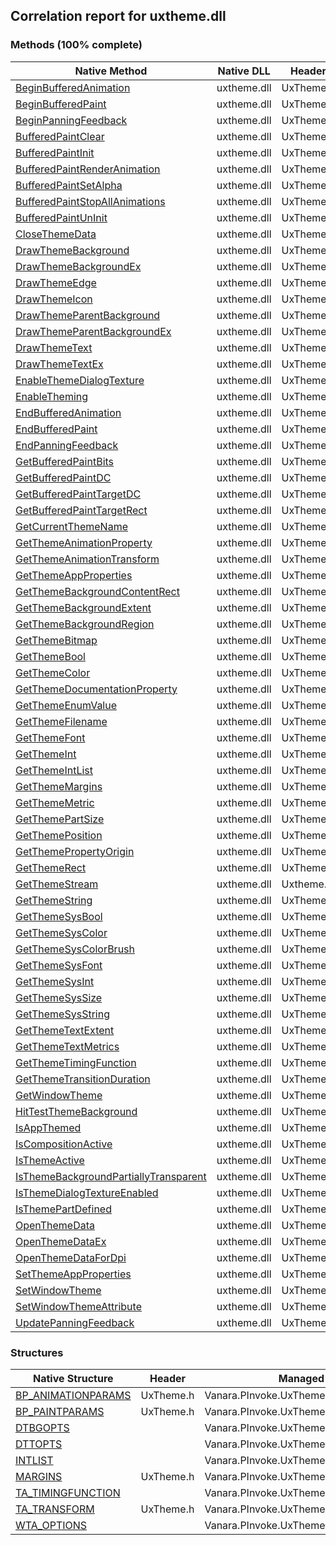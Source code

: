 ## Correlation report for uxtheme.dll  
### Methods (100% complete)  
Native Method | Native DLL | Header | Managed Method  
--- | --- | --- | ---  
[BeginBufferedAnimation](https://www.google.com/search?num=5&q=BeginBufferedAnimation+site%3Amsdn.microsoft.com) | uxtheme.dll | UxTheme.h | Vanara.PInvoke.UxTheme.BeginBufferedAnimation  
[BeginBufferedPaint](https://www.google.com/search?num=5&q=BeginBufferedPaint+site%3Amsdn.microsoft.com) | uxtheme.dll | UxTheme.h | Vanara.PInvoke.UxTheme.BeginBufferedPaint  
[BeginPanningFeedback](https://www.google.com/search?num=5&q=BeginPanningFeedback+site%3Amsdn.microsoft.com) | uxtheme.dll | UxTheme.h | Vanara.PInvoke.UxTheme.BeginPanningFeedback  
[BufferedPaintClear](https://www.google.com/search?num=5&q=BufferedPaintClear+site%3Amsdn.microsoft.com) | uxtheme.dll | UxTheme.h | Vanara.PInvoke.UxTheme.BufferedPaintClear  
[BufferedPaintInit](https://www.google.com/search?num=5&q=BufferedPaintInit+site%3Amsdn.microsoft.com) | uxtheme.dll | UxTheme.h | Vanara.PInvoke.UxTheme.BufferedPaintInit  
[BufferedPaintRenderAnimation](https://www.google.com/search?num=5&q=BufferedPaintRenderAnimation+site%3Amsdn.microsoft.com) | uxtheme.dll | UxTheme.h | Vanara.PInvoke.UxTheme.BufferedPaintRenderAnimation  
[BufferedPaintSetAlpha](https://www.google.com/search?num=5&q=BufferedPaintSetAlpha+site%3Amsdn.microsoft.com) | uxtheme.dll | UxTheme.h | Vanara.PInvoke.UxTheme.BufferedPaintSetAlpha  
[BufferedPaintStopAllAnimations](https://www.google.com/search?num=5&q=BufferedPaintStopAllAnimations+site%3Amsdn.microsoft.com) | uxtheme.dll | UxTheme.h | Vanara.PInvoke.UxTheme.BufferedPaintStopAllAnimations  
[BufferedPaintUnInit](https://www.google.com/search?num=5&q=BufferedPaintUnInit+site%3Amsdn.microsoft.com) | uxtheme.dll | UxTheme.h | Vanara.PInvoke.UxTheme.BufferedPaintUnInit  
[CloseThemeData](https://www.google.com/search?num=5&q=CloseThemeData+site%3Amsdn.microsoft.com) | uxtheme.dll | UxTheme.h | Vanara.PInvoke.UxTheme.CloseThemeData  
[DrawThemeBackground](https://www.google.com/search?num=5&q=DrawThemeBackground+site%3Amsdn.microsoft.com) | uxtheme.dll | UxTheme.h | Vanara.PInvoke.UxTheme.DrawThemeBackground  
[DrawThemeBackgroundEx](https://www.google.com/search?num=5&q=DrawThemeBackgroundEx+site%3Amsdn.microsoft.com) | uxtheme.dll | UxTheme.h | Vanara.PInvoke.UxTheme.DrawThemeBackgroundEx  
[DrawThemeEdge](https://www.google.com/search?num=5&q=DrawThemeEdge+site%3Amsdn.microsoft.com) | uxtheme.dll | UxTheme.h | Vanara.PInvoke.UxTheme.DrawThemeEdge  
[DrawThemeIcon](https://www.google.com/search?num=5&q=DrawThemeIcon+site%3Amsdn.microsoft.com) | uxtheme.dll | UxTheme.h | Vanara.PInvoke.UxTheme.DrawThemeIcon  
[DrawThemeParentBackground](https://www.google.com/search?num=5&q=DrawThemeParentBackground+site%3Amsdn.microsoft.com) | uxtheme.dll | UxTheme.h | Vanara.PInvoke.UxTheme.DrawThemeParentBackground  
[DrawThemeParentBackgroundEx](https://www.google.com/search?num=5&q=DrawThemeParentBackgroundEx+site%3Amsdn.microsoft.com) | uxtheme.dll | UxTheme.h | Vanara.PInvoke.UxTheme.DrawThemeParentBackgroundEx  
[DrawThemeText](https://www.google.com/search?num=5&q=DrawThemeText+site%3Amsdn.microsoft.com) | uxtheme.dll | UxTheme.h | Vanara.PInvoke.UxTheme.DrawThemeText  
[DrawThemeTextEx](https://www.google.com/search?num=5&q=DrawThemeTextEx+site%3Amsdn.microsoft.com) | uxtheme.dll | UxTheme.h | Vanara.PInvoke.UxTheme.DrawThemeTextEx  
[EnableThemeDialogTexture](https://www.google.com/search?num=5&q=EnableThemeDialogTexture+site%3Amsdn.microsoft.com) | uxtheme.dll | UxTheme.h | Vanara.PInvoke.UxTheme.EnableThemeDialogTexture  
[EnableTheming](https://www.google.com/search?num=5&q=EnableTheming+site%3Amsdn.microsoft.com) | uxtheme.dll | UxTheme.h | Vanara.PInvoke.UxTheme.EnableTheming  
[EndBufferedAnimation](https://www.google.com/search?num=5&q=EndBufferedAnimation+site%3Amsdn.microsoft.com) | uxtheme.dll | UxTheme.h | Vanara.PInvoke.UxTheme.EndBufferedAnimation  
[EndBufferedPaint](https://www.google.com/search?num=5&q=EndBufferedPaint+site%3Amsdn.microsoft.com) | uxtheme.dll | UxTheme.h | Vanara.PInvoke.UxTheme.EndBufferedPaint  
[EndPanningFeedback](https://www.google.com/search?num=5&q=EndPanningFeedback+site%3Amsdn.microsoft.com) | uxtheme.dll | UxTheme.h | Vanara.PInvoke.UxTheme.EndPanningFeedback  
[GetBufferedPaintBits](https://www.google.com/search?num=5&q=GetBufferedPaintBits+site%3Amsdn.microsoft.com) | uxtheme.dll | UxTheme.h | Vanara.PInvoke.UxTheme.GetBufferedPaintBits  
[GetBufferedPaintDC](https://www.google.com/search?num=5&q=GetBufferedPaintDC+site%3Amsdn.microsoft.com) | uxtheme.dll | UxTheme.h | Vanara.PInvoke.UxTheme.GetBufferedPaintDC  
[GetBufferedPaintTargetDC](https://www.google.com/search?num=5&q=GetBufferedPaintTargetDC+site%3Amsdn.microsoft.com) | uxtheme.dll | UxTheme.h | Vanara.PInvoke.UxTheme.GetBufferedPaintTargetDC  
[GetBufferedPaintTargetRect](https://www.google.com/search?num=5&q=GetBufferedPaintTargetRect+site%3Amsdn.microsoft.com) | uxtheme.dll | UxTheme.h | Vanara.PInvoke.UxTheme.GetBufferedPaintTargetRect  
[GetCurrentThemeName](https://www.google.com/search?num=5&q=GetCurrentThemeName+site%3Amsdn.microsoft.com) | uxtheme.dll | UxTheme.h | Vanara.PInvoke.UxTheme.GetCurrentThemeName  
[GetThemeAnimationProperty](https://www.google.com/search?num=5&q=GetThemeAnimationProperty+site%3Amsdn.microsoft.com) | uxtheme.dll | UxTheme.h | Vanara.PInvoke.UxTheme.GetThemeAnimationProperty  
[GetThemeAnimationTransform](https://www.google.com/search?num=5&q=GetThemeAnimationTransform+site%3Amsdn.microsoft.com) | uxtheme.dll | UxTheme.h | Vanara.PInvoke.UxTheme.GetThemeAnimationTransform  
[GetThemeAppProperties](https://www.google.com/search?num=5&q=GetThemeAppProperties+site%3Amsdn.microsoft.com) | uxtheme.dll | UxTheme.h | Vanara.PInvoke.UxTheme.GetThemeAppProperties  
[GetThemeBackgroundContentRect](https://www.google.com/search?num=5&q=GetThemeBackgroundContentRect+site%3Amsdn.microsoft.com) | uxtheme.dll | UxTheme.h | Vanara.PInvoke.UxTheme.GetThemeBackgroundContentRect  
[GetThemeBackgroundExtent](https://www.google.com/search?num=5&q=GetThemeBackgroundExtent+site%3Amsdn.microsoft.com) | uxtheme.dll | UxTheme.h | Vanara.PInvoke.UxTheme.GetThemeBackgroundExtent  
[GetThemeBackgroundRegion](https://www.google.com/search?num=5&q=GetThemeBackgroundRegion+site%3Amsdn.microsoft.com) | uxtheme.dll | UxTheme.h | Vanara.PInvoke.UxTheme.GetThemeBackgroundRegion  
[GetThemeBitmap](https://www.google.com/search?num=5&q=GetThemeBitmap+site%3Amsdn.microsoft.com) | uxtheme.dll | UxTheme.h | Vanara.PInvoke.UxTheme.GetThemeBitmap  
[GetThemeBool](https://www.google.com/search?num=5&q=GetThemeBool+site%3Amsdn.microsoft.com) | uxtheme.dll | UxTheme.h | Vanara.PInvoke.UxTheme.GetThemeBool  
[GetThemeColor](https://www.google.com/search?num=5&q=GetThemeColor+site%3Amsdn.microsoft.com) | uxtheme.dll | UxTheme.h | Vanara.PInvoke.UxTheme.GetThemeColor  
[GetThemeDocumentationProperty](https://www.google.com/search?num=5&q=GetThemeDocumentationProperty+site%3Amsdn.microsoft.com) | uxtheme.dll | UxTheme.h | Vanara.PInvoke.UxTheme.GetThemeDocumentationProperty  
[GetThemeEnumValue](https://www.google.com/search?num=5&q=GetThemeEnumValue+site%3Amsdn.microsoft.com) | uxtheme.dll | UxTheme.h | Vanara.PInvoke.UxTheme.GetThemeEnumValue  
[GetThemeFilename](https://www.google.com/search?num=5&q=GetThemeFilename+site%3Amsdn.microsoft.com) | uxtheme.dll | UxTheme.h | Vanara.PInvoke.UxTheme.GetThemeFilename  
[GetThemeFont](https://www.google.com/search?num=5&q=GetThemeFont+site%3Amsdn.microsoft.com) | uxtheme.dll | UxTheme.h | Vanara.PInvoke.UxTheme.GetThemeFont  
[GetThemeInt](https://www.google.com/search?num=5&q=GetThemeInt+site%3Amsdn.microsoft.com) | uxtheme.dll | UxTheme.h | Vanara.PInvoke.UxTheme.GetThemeInt  
[GetThemeIntList](https://www.google.com/search?num=5&q=GetThemeIntList+site%3Amsdn.microsoft.com) | uxtheme.dll | UxTheme.h | Vanara.PInvoke.UxTheme.GetThemeIntList  
[GetThemeMargins](https://www.google.com/search?num=5&q=GetThemeMargins+site%3Amsdn.microsoft.com) | uxtheme.dll | UxTheme.h | Vanara.PInvoke.UxTheme.GetThemeMargins  
[GetThemeMetric](https://www.google.com/search?num=5&q=GetThemeMetric+site%3Amsdn.microsoft.com) | uxtheme.dll | UxTheme.h | Vanara.PInvoke.UxTheme.GetThemeMetric  
[GetThemePartSize](https://www.google.com/search?num=5&q=GetThemePartSize+site%3Amsdn.microsoft.com) | uxtheme.dll | UxTheme.h | Vanara.PInvoke.UxTheme.GetThemePartSize  
[GetThemePosition](https://www.google.com/search?num=5&q=GetThemePosition+site%3Amsdn.microsoft.com) | uxtheme.dll | UxTheme.h | Vanara.PInvoke.UxTheme.GetThemePosition  
[GetThemePropertyOrigin](https://www.google.com/search?num=5&q=GetThemePropertyOrigin+site%3Amsdn.microsoft.com) | uxtheme.dll | UxTheme.h | Vanara.PInvoke.UxTheme.GetThemePropertyOrigin  
[GetThemeRect](https://www.google.com/search?num=5&q=GetThemeRect+site%3Amsdn.microsoft.com) | uxtheme.dll | UxTheme.h | Vanara.PInvoke.UxTheme.GetThemeRect  
[GetThemeStream](http://msdn2.microsoft.com/en-us/library/bb759768) | uxtheme.dll | Uxtheme.h | Vanara.PInvoke.UxTheme.GetThemeStream  
[GetThemeString](https://www.google.com/search?num=5&q=GetThemeString+site%3Amsdn.microsoft.com) | uxtheme.dll | UxTheme.h | Vanara.PInvoke.UxTheme.GetThemeString  
[GetThemeSysBool](https://www.google.com/search?num=5&q=GetThemeSysBool+site%3Amsdn.microsoft.com) | uxtheme.dll | UxTheme.h | Vanara.PInvoke.UxTheme.GetThemeSysBool  
[GetThemeSysColor](https://www.google.com/search?num=5&q=GetThemeSysColor+site%3Amsdn.microsoft.com) | uxtheme.dll | UxTheme.h | Vanara.PInvoke.UxTheme.GetThemeSysColor  
[GetThemeSysColorBrush](https://www.google.com/search?num=5&q=GetThemeSysColorBrush+site%3Amsdn.microsoft.com) | uxtheme.dll | UxTheme.h | Vanara.PInvoke.UxTheme.GetThemeSysColorBrush  
[GetThemeSysFont](https://www.google.com/search?num=5&q=GetThemeSysFont+site%3Amsdn.microsoft.com) | uxtheme.dll | UxTheme.h | Vanara.PInvoke.UxTheme.GetThemeSysFont  
[GetThemeSysInt](https://www.google.com/search?num=5&q=GetThemeSysInt+site%3Amsdn.microsoft.com) | uxtheme.dll | UxTheme.h | Vanara.PInvoke.UxTheme.GetThemeSysInt  
[GetThemeSysSize](https://www.google.com/search?num=5&q=GetThemeSysSize+site%3Amsdn.microsoft.com) | uxtheme.dll | UxTheme.h | Vanara.PInvoke.UxTheme.GetThemeSysSize  
[GetThemeSysString](https://www.google.com/search?num=5&q=GetThemeSysString+site%3Amsdn.microsoft.com) | uxtheme.dll | UxTheme.h | Vanara.PInvoke.UxTheme.GetThemeSysString  
[GetThemeTextExtent](https://www.google.com/search?num=5&q=GetThemeTextExtent+site%3Amsdn.microsoft.com) | uxtheme.dll | UxTheme.h | Vanara.PInvoke.UxTheme.GetThemeTextExtent  
[GetThemeTextMetrics](https://www.google.com/search?num=5&q=GetThemeTextMetrics+site%3Amsdn.microsoft.com) | uxtheme.dll | UxTheme.h | Vanara.PInvoke.UxTheme.GetThemeTextMetrics  
[GetThemeTimingFunction](https://www.google.com/search?num=5&q=GetThemeTimingFunction+site%3Amsdn.microsoft.com) | uxtheme.dll | UxTheme.h | Vanara.PInvoke.UxTheme.GetThemeTimingFunction  
[GetThemeTransitionDuration](https://www.google.com/search?num=5&q=GetThemeTransitionDuration+site%3Amsdn.microsoft.com) | uxtheme.dll | UxTheme.h | Vanara.PInvoke.UxTheme.GetThemeTransitionDuration  
[GetWindowTheme](https://www.google.com/search?num=5&q=GetWindowTheme+site%3Amsdn.microsoft.com) | uxtheme.dll | UxTheme.h | Vanara.PInvoke.UxTheme.GetWindowTheme  
[HitTestThemeBackground](https://www.google.com/search?num=5&q=HitTestThemeBackground+site%3Amsdn.microsoft.com) | uxtheme.dll | UxTheme.h | Vanara.PInvoke.UxTheme.HitTestThemeBackground  
[IsAppThemed](https://www.google.com/search?num=5&q=IsAppThemed+site%3Amsdn.microsoft.com) | uxtheme.dll | UxTheme.h | Vanara.PInvoke.UxTheme.IsAppThemed  
[IsCompositionActive](https://www.google.com/search?num=5&q=IsCompositionActive+site%3Amsdn.microsoft.com) | uxtheme.dll | UxTheme.h | Vanara.PInvoke.UxTheme.IsCompositionActive  
[IsThemeActive](https://www.google.com/search?num=5&q=IsThemeActive+site%3Amsdn.microsoft.com) | uxtheme.dll | UxTheme.h | Vanara.PInvoke.UxTheme.IsThemeActive  
[IsThemeBackgroundPartiallyTransparent](https://www.google.com/search?num=5&q=IsThemeBackgroundPartiallyTransparent+site%3Amsdn.microsoft.com) | uxtheme.dll | UxTheme.h | Vanara.PInvoke.UxTheme.IsThemeBackgroundPartiallyTransparent  
[IsThemeDialogTextureEnabled](https://www.google.com/search?num=5&q=IsThemeDialogTextureEnabled+site%3Amsdn.microsoft.com) | uxtheme.dll | UxTheme.h | Vanara.PInvoke.UxTheme.IsThemeDialogTextureEnabled  
[IsThemePartDefined](https://www.google.com/search?num=5&q=IsThemePartDefined+site%3Amsdn.microsoft.com) | uxtheme.dll | UxTheme.h | Vanara.PInvoke.UxTheme.IsThemePartDefined  
[OpenThemeData](https://www.google.com/search?num=5&q=OpenThemeData+site%3Amsdn.microsoft.com) | uxtheme.dll | UxTheme.h | Vanara.PInvoke.UxTheme.OpenThemeData  
[OpenThemeDataEx](https://www.google.com/search?num=5&q=OpenThemeDataEx+site%3Amsdn.microsoft.com) | uxtheme.dll | UxTheme.h | Vanara.PInvoke.UxTheme.OpenThemeDataEx  
[OpenThemeDataForDpi](https://www.google.com/search?num=5&q=OpenThemeDataForDpi+site%3Amsdn.microsoft.com) | uxtheme.dll | UxTheme.h | Vanara.PInvoke.UxTheme.OpenThemeDataForDpi  
[SetThemeAppProperties](https://www.google.com/search?num=5&q=SetThemeAppProperties+site%3Amsdn.microsoft.com) | uxtheme.dll | UxTheme.h | Vanara.PInvoke.UxTheme.SetThemeAppProperties  
[SetWindowTheme](https://www.google.com/search?num=5&q=SetWindowTheme+site%3Amsdn.microsoft.com) | uxtheme.dll | UxTheme.h | Vanara.PInvoke.UxTheme.SetWindowTheme  
[SetWindowThemeAttribute](https://www.google.com/search?num=5&q=SetWindowThemeAttribute+site%3Amsdn.microsoft.com) | uxtheme.dll | UxTheme.h | Vanara.PInvoke.UxTheme.SetWindowThemeAttribute  
[UpdatePanningFeedback](https://www.google.com/search?num=5&q=UpdatePanningFeedback+site%3Amsdn.microsoft.com) | uxtheme.dll | UxTheme.h | Vanara.PInvoke.UxTheme.UpdatePanningFeedback  
### Structures  
Native Structure | Header | Managed Structure  
--- | --- | ---  
[BP_ANIMATIONPARAMS](https://www.google.com/search?num=5&q=BP_ANIMATIONPARAMS+site%3Amsdn.microsoft.com) | UxTheme.h | Vanara.PInvoke.UxTheme+BP_ANIMATIONPARAMS  
[BP_PAINTPARAMS](https://www.google.com/search?num=5&q=BP_PAINTPARAMS+site%3Amsdn.microsoft.com) | UxTheme.h | Vanara.PInvoke.UxTheme+BP_PAINTPARAMS  
[DTBGOPTS](https://www.google.com/search?num=5&q=DTBGOPTS+site%3Amsdn.microsoft.com) |  | Vanara.PInvoke.UxTheme+DTBGOPTS  
[DTTOPTS](https://www.google.com/search?num=5&q=DTTOPTS+site%3Amsdn.microsoft.com) |  | Vanara.PInvoke.UxTheme+DTTOPTS  
[INTLIST](https://www.google.com/search?num=5&q=INTLIST+site%3Amsdn.microsoft.com) |  | Vanara.PInvoke.UxTheme+INTLIST  
[MARGINS](https://www.google.com/search?num=5&q=MARGINS+site%3Amsdn.microsoft.com) | UxTheme.h | Vanara.PInvoke.UxTheme+MARGINS  
[TA_TIMINGFUNCTION](https://www.google.com/search?num=5&q=TA_TIMINGFUNCTION+site%3Amsdn.microsoft.com) |  | Vanara.PInvoke.UxTheme+TA_TIMINGFUNCTION  
[TA_TRANSFORM](https://www.google.com/search?num=5&q=TA_TRANSFORM+site%3Amsdn.microsoft.com) | UxTheme.h | Vanara.PInvoke.UxTheme+TA_TRANSFORM  
[WTA_OPTIONS](https://www.google.com/search?num=5&q=WTA_OPTIONS+site%3Amsdn.microsoft.com) |  | Vanara.PInvoke.UxTheme+WTA_OPTIONS  
